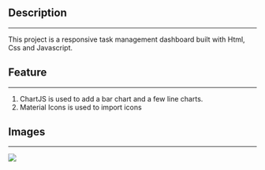 ## Description
_______________
This project is a responsive task management dashboard built with Html, Css and Javascript.

## Feature
___________
1. ChartJS is used to add a bar chart and a few line charts.
2. Material Icons is used to import icons

## Images
__________

![](Screen%20Shot%20laptop)
